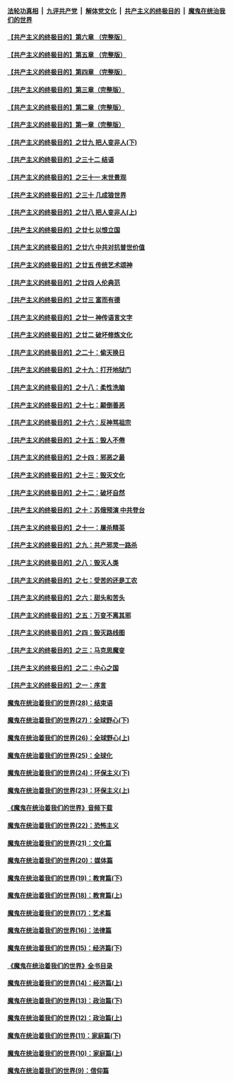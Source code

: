 

####  [法轮功真相](../../../../basic/blob/master/README.md?t=06232302) &nbsp;|&nbsp; [九评共产党](../../../../9ping.md/blob/master/README.md?t=06232302) &nbsp;|&nbsp; [解体党文化](../../../../jtdwh.md/blob/master/README.md?t=06232302)  &nbsp;|&nbsp; [共产主义的终极目的](../../../../gczydzjmd.md/blob/master/README.md?t=06232302) &nbsp;|&nbsp; [魔鬼在统治我们的世界](../../../../mgztzwmdsj.md/blob/master/README.md?t=06232302) 

#### [【共产主义的终极目的】第六章 （完整版）](../pages/nsc422/n11428913.md?t=06232302) 

#### [【共产主义的终极目的】第五章 （完整版）](../pages/nsc422/n11428912.md?t=06232302) 

#### [【共产主义的终极目的】第四章 （完整版）](../pages/nsc422/n11428907.md?t=06232302) 

#### [【共产主义的终极目的】第三章（完整版）](../pages/nsc422/n11428848.md?t=06232302) 

#### [【共产主义的终极目的】第二章（完整版）](../pages/nsc422/n11428831.md?t=06232302) 

#### [【共产主义的终极目的】第一章（完整版）](../pages/nsc422/n11417651.md?t=06232302) 

#### [【共产主义的终极目的】之廿九 把人变非人(下)](../pages/nsc422/n11344140.md?t=06232302) 

#### [【共产主义的终极目的】之三十二 结语](../pages/nsc422/n11360535.md?t=06232302) 

#### [【共产主义的终极目的】之三十一 末世景观](../pages/nsc422/n11351129.md?t=06232302) 

#### [【共产主义的终极目的】之三十 几成狼世界](../pages/nsc422/n11348280.md?t=06232302) 

#### [【共产主义的终极目的】之廿八 把人变非人(上)](../pages/nsc422/n11340492.md?t=06232302) 

#### [【共产主义的终极目的】之廿七 以恨立国](../pages/nsc422/n11336944.md?t=06232302) 

#### [【共产主义的终极目的】之廿六 中共对抗普世价值](../pages/nsc422/n11324785.md?t=06232302) 

#### [【共产主义的终极目的】之廿五 传统艺术颂神](../pages/nsc422/n11296396.md?t=06232302) 

#### [【共产主义的终极目的】之廿四 人伦典范](../pages/nsc422/n11296397.md?t=06232302) 

#### [【共产主义的终极目的】之廿三 富而有德](../pages/nsc422/n11283598.md?t=06232302) 

#### [【共产主义的终极目的】之廿一 神传语言文字](../pages/nsc422/n11263265.md?t=06232302) 

#### [【共产主义的终极目的】之廿二 破坏修炼文化](../pages/nsc422/n11245728.md?t=06232302) 

#### [【共产主义的终极目的】之二十：偷天换日](../pages/nsc422/n11238846.md?t=06232302) 

#### [【共产主义的终极目的】之十九：打开地狱门](../pages/nsc422/n11206376.md?t=06232302) 

#### [【共产主义的终极目的】之十八：柔性洗脑](../pages/nsc422/n11199994.md?t=06232302) 

#### [【共产主义的终极目的】之十七：颠倒善恶](../pages/nsc422/n11179782.md?t=06232302) 

#### [【共产主义的终极目的】之十六：反神骂祖宗](../pages/nsc422/n11166798.md?t=06232302) 

#### [【共产主义的终极目的】之十五：毁人不倦](../pages/nsc422/n11166792.md?t=06232302) 

#### [【共产主义的终极目的】之十四：邪恶之最](../pages/nsc422/n11150249.md?t=06232302) 

#### [【共产主义的终极目的】之十三：毁灭文化](../pages/nsc422/n11135227.md?t=06232302) 

#### [【共产主义的终极目的】之十二：破坏自然](../pages/nsc422/n11135214.md?t=06232302) 

#### [【共产主义的终极目的】之十：苏俄预演 中共登台](../pages/nsc422/n11118424.md?t=06232302) 

#### [【共产主义的终极目的】之十一：屠杀精英](../pages/nsc422/n11118442.md?t=06232302) 

#### [【共产主义的终极目的】之九：共产邪灵一路杀](../pages/nsc422/n11114139.md?t=06232302) 

#### [【共产主义的终极目的】之八：毁灭人类](../pages/nsc422/n11108503.md?t=06232302) 

#### [【共产主义的终极目的】之七：受苦的还是工农](../pages/nsc422/n11101809.md?t=06232302) 

#### [【共产主义的终极目的】之六：甜头和苦头](../pages/nsc422/n11096971.md?t=06232302) 

#### [【共产主义的终极目的】之五：万变不离其邪](../pages/nsc422/n11091285.md?t=06232302) 

#### [【共产主义的终极目的】之四：毁灭路线图](../pages/nsc422/n11086284.md?t=06232302) 

#### [【共产主义的终极目的】之三：马克思魔变](../pages/nsc422/n11061941.md?t=06232302) 

#### [【共产主义的终极目的】之二：中心之国](../pages/nsc422/n11047728.md?t=06232302) 

#### [【共产主义的终极目的】之一：序言](../pages/nsc422/n11086077.md?t=06232302) 

#### [魔鬼在统治着我们的世界(28)：结束语](../pages/nsc422/n10936246.md?t=06232302) 

#### [魔鬼在统治着我们的世界(27)：全球野心(下)](../pages/nsc422/n10928319.md?t=06232302) 

#### [魔鬼在统治着我们的世界(26)：全球野心(上)](../pages/nsc422/n10900318.md?t=06232302) 

#### [魔鬼在统治着我们的世界(25)：全球化](../pages/nsc422/n10788205.md?t=06232302) 

#### [魔鬼在统治着我们的世界(24)：环保主义(下)](../pages/nsc422/n10695307.md?t=06232302) 

#### [魔鬼在统治着我们的世界(23)：环保主义(上)](../pages/nsc422/n10688613.md?t=06232302) 

#### [《魔鬼在统治着我们的世界》音频下载](../pages/nsc422/n10635553.md?t=06232302) 

#### [魔鬼在统治着我们的世界(22)：恐怖主义](../pages/nsc422/n10614727.md?t=06232302) 

#### [魔鬼在统治着我们的世界(21)：文化篇](../pages/nsc422/n10597706.md?t=06232302) 

#### [魔鬼在统治着我们的世界(20)：媒体篇](../pages/nsc422/n10586579.md?t=06232302) 

#### [魔鬼在统治着我们的世界(19)：教育篇(下)](../pages/nsc422/n10564808.md?t=06232302) 

#### [魔鬼在统治着我们的世界(18)：教育篇(上)](../pages/nsc422/n10526970.md?t=06232302) 

#### [魔鬼在统治着我们的世界(17)：艺术篇](../pages/nsc422/n10499093.md?t=06232302) 

#### [魔鬼在统治着我们的世界(16)：法律篇](../pages/nsc422/n10485969.md?t=06232302) 

#### [魔鬼在统治着我们的世界(15)：经济篇(下)](../pages/nsc422/n10469975.md?t=06232302) 

#### [《魔鬼在统治着我们的世界》全书目录](../pages/nsc422/n10464261.md?t=06232302) 

#### [魔鬼在统治着我们的世界(14)：经济篇(上)](../pages/nsc422/n10457370.md?t=06232302) 

#### [魔鬼在统治着我们的世界(13)：政治篇(下)](../pages/nsc422/n10448270.md?t=06232302) 

#### [魔鬼在统治着我们的世界(12)：政治篇(上)](../pages/nsc422/n10444576.md?t=06232302) 

#### [魔鬼在统治着我们的世界(11)：家庭篇(下)](../pages/nsc422/n10440961.md?t=06232302) 

#### [魔鬼在统治着我们的世界(10)：家庭篇(上)](../pages/nsc422/n10435448.md?t=06232302) 

#### [魔鬼在统治着我们的世界(9)：信仰篇](../pages/nsc422/n10432159.md?t=06232302) 

